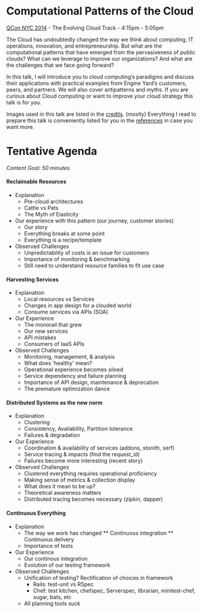 # Computational Patterns of the Cloud
[QCon NYC 2014](https://qconnewyork.com/presentation/computational-patterns-cloud) - The Evolving Cloud Track - 4:15pm - 5:05pm

The Cloud has undoubtedly changed the way we think about computing, IT operations, innovation, and entrepreneurship. But what are the computational patterns that have emerged from the pervasiveness of public clouds? What can we leverage to improve our organizations? And what are the challenges that we face going forward?

In this talk, I will introduce you to cloud computing’s paradigms and discuss their applications with practical examples from Engine Yard’s customers, peers, and partners. We will also cover antipatterns and myths. If you are curious about Cloud computing or want to improve your cloud strategy this talk is for you.

Images used in this talk are listed in the [credits](credits.md). (mostly) Everything I read to prepare this talk is conveniently listed for you in the [references](references.md) in case you want more.

# Tentative Agenda
*Content Goal: 50 minutes*

#### Reclaimable Resources
* Explanation
  * Pre-cloud architectures
  * Cattle vs Pets
  * The Myth of Elasticity
* Our experience with this pattern (our journey, customer stories)
  * Our story
  * Everything breaks at some point
  * Everything is a recipe/template
* Observed Challenges
  * Unpredictability of costs is an issue for customers
  * Importance of monitoring & benchmarking
  * Still need to understand resource families to fit use case

#### Harvesting Services
* Explanation
  * Local resources vs Services
  * Changes in app design for a clouded world
  * Consume services via APIs (SOA)
* Our Experience
  * The monorail that grew
  * Our new services
  * API mistakes
  * Consumers of IaaS APIs
* Observed Challenges
  * Monitoring, management, & analysis
  * What does 'healthy' mean?
  * Operational experience becomes siloed
  * Service dependency and failure planning
  * Importance of API design, maintenance & deprecation
  * The premature optimization dance

#### Distributed Systems as the new norm
* Explanation
  * Clustering
  * Consistency, Availability, Partition tolerance
  * Failures & degradation
* Our Experience
  * Coordination & availability of services (addons, stonith, serf)
  * Service tracing & impacts (find the request_id)
  * Failures become more interesting (recent story)
* Observed Challenges
  * Clustered everything requires operational proficiency
  * Making sense of metrics & collection display
  * What does it mean to be up?
  * Theoretical awareness matters
  * Distributed tracing becomes necessary (zipkin, dapper)

#### Continuous Everything
* Explanation
  * The way we work has changed
    ** Continuous integration
    ** Continuous delivery
  * Importance of tests
* Our Experience
  * Our continous integration
  * Evolution of our testing framework
* Observed Challenges
  * Unification of testing? Rectification of choices in framework
    * Rails: test-unit vs RSpec
    * Chef: test kitchen, chefspec, Serverspec, librarian, minitest-chef, sugar, bats, etc
  * All planning tools suck
